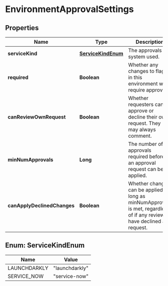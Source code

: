 
# EnvironmentApprovalSettings

## Properties
Name | Type | Description | Notes
------------ | ------------- | ------------- | -------------
**serviceKind** | [**ServiceKindEnum**](#ServiceKindEnum) | The approvals system used. |  [optional]
**required** | **Boolean** | Whether any changes to flags in this environment will require approval. |  [optional]
**canReviewOwnRequest** | **Boolean** | Whether requesters can approve or decline their own request. They may always comment. |  [optional]
**minNumApprovals** | **Long** | The number of approvals required before an approval request can be applied. |  [optional]
**canApplyDeclinedChanges** | **Boolean** | Whether changes can be applied as long as minNumApprovals is met, regardless of if any reviewers have declined a request. |  [optional]


<a name="ServiceKindEnum"></a>
## Enum: ServiceKindEnum
Name | Value
---- | -----
LAUNCHDARKLY | &quot;launchdarkly&quot;
SERVICE_NOW | &quot;service-now&quot;



